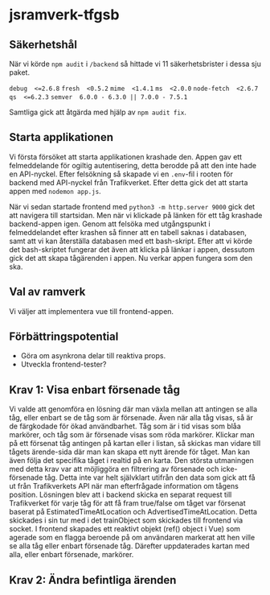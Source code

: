 # jsramverk-tfgsb

## Säkerhetshål

När vi körde `npm audit` i `/backend` så hittade vi 11 säkerhetsbrister i dessa sju paket.

`debug  <=2.6.8`
`fresh  <0.5.2`
`mime  <1.4.1`
`ms  <2.0.0`
`node-fetch  <2.6.7`
`qs  <=6.2.3`
`semver  6.0.0 - 6.3.0 || 7.0.0 - 7.5.1`

Samtliga gick att åtgärda med hjälp av `npm audit fix`.

## Starta applikationen

Vi första försöket att starta applikationen krashade den. Appen gav ett felmeddelande för ogiltig autentisering, detta berodde på att den inte hade en API-nyckel. Efter felsökning så skapade vi en `.env`-fil i rooten för backend med API-nyckel från Trafikverket. Efter detta gick det att starta appen med `nodemon app.js`.

När vi sedan startade frontend med `python3 -m http.server 9000` gick det att navigera till startsidan. Men när vi klickade på länken för ett tåg krashade backend-appen igen. Genom att felsöka med utgångspunkt i felmeddelandet efter krashen så finner att en tabell saknas i databasen, samt att vi kan återställa databasen med ett bash-skript. Efter att vi körde det bash-skriptet fungerar det även att klicka på länkar i appen, dessutom gick det att skapa tågärenden i appen. Nu verkar appen fungera som den ska.

## Val av ramverk

Vi väljer att implementera vue till frontend-appen.

## Förbättringspotential

- Göra om asynkrona delar till reaktiva props.
- Utveckla frontend-tester?

## Krav 1: Visa enbart försenade tåg

Vi valde att genomföra en lösning där man växla mellan att antingen se alla tåg, eller enbart se de tåg som är försenade. Även när alla tåg visas, så är de färgkodade för ökad användbarhet. Tåg som är i tid visas som blåa markörer, och tåg som är försenade visas som röda markörer. Klickar man på ett försenat tåg antingen på kartan eller i listan, så skickas man vidare till tågets ärende-sida där man kan skapa ett nytt ärende för tåget. Man kan även följa det specifika tåget i realtid på en karta.
Den största utmaningen med detta krav var att möjliggöra en filtrering av försenade och icke-försenade tåg. Detta inte var helt självklart utifrån den data som gick att få ut från Trafikverkets API när man efterfrågade information om tågens position. Lösningen blev att i backend skicka en separat request till Trafikverket för varje tåg för att få fram true/false om tåget var försenat baserat på EstimatedTimeAtLocation och AdvertisedTimeAtLocation. Detta skickades i sin tur med i det trainObject som skickades till frontend via socket.
I frontend skapades ett reaktivt objekt (ref() object i Vue) som agerade som en flagga beroende på om användaren markerat att hen ville se alla tåg eller enbart försenade tåg. Därefter uppdaterades kartan med alla, eller enbart försenade, markörer.

## Krav 2: Ändra befintliga ärenden
